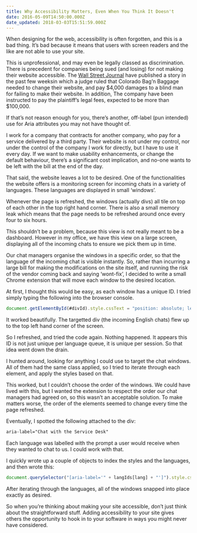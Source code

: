 ```yaml
---
title: Why Accessibility Matters, Even When You Think It Doesn't
date: 2016-05-09T14:50:00.000Z
date_updated: 2018-03-03T15:51:59.000Z
---
```


When designing for the web, accessibility is often forgotten, and this is a bad thing. It’s bad because it means that users with screen readers and the like are not able to use your site.

This is unprofessional, and may even be legally classed as discrimination. There is precedent for companies being sued (and losing) for not making their website accessible. The [Wall Street Journal](http://blogs.wsj.com/law/2016/03/25/court-orders-company-to-make-website-accessible-to-the-blind/) have published a story in the past few weeksin which a judge ruled that Colorado Bag’n Baggage needed to change their website, and pay $4,000 damages to a blind man for failing to make their website. In addition, The company have been instructed to pay the plaintiff’s legal fees, expected to be more than $100,000.

If that’s not reason enough for you, there’s another, off-label (pun intended) use for Aria attributes you may not have thought of.

I work for a company that contracts for another company, who pay for a service delivered by a third party. Their website is not under my control, nor under the control of the company I work for directly, but I have to use it every day. If we want to make usability enhancements, or change the default behaviour, there’s a significant cost implication, and no-one wants to be left with the bill at the end of the day.

That said, the website leaves a lot to be desired. One of the functionalities the website offers is a monitoring screen for incoming chats in a variety of languages. These languages are displayed in small ‘windows’.

Whenever the page is refreshed, the windows (actually divs) all tile on top of each other in the top right hand corner. There is also a small memory leak which means that the page needs to be refreshed around once every four to six hours.

This shouldn’t be a problem, because this view is not really meant to be a dashboard. However in my office, we have this view on a large screen, displaying all of the incoming chats to ensure we pick them up in time.

Our chat managers organise the windows in a specific order, so that the language of the incoming chat is visible instantly. So, rather than incurring a large bill for making the modifications on the site itself, and running the risk of the vendor coming back and saying ‘wont-fix’, I decided to write a small Chrome extension that will move each window to the desired location.

At first, I thought this would be easy, as each window has a unique ID. I tried simply typing the following into the browser console.

```js
document.getElementById(#divId).style.cssText = "position: absolute; left: 0; top: 0;";
```

It worked beautifully. The targetted div (the incoming English chats) flew up to the top left hand corner of the screen.

So I refreshed, and tried the code again. Nothing happened. It appears this ID is not just unique per language queue, it is unique per session. So that idea went down the drain.

I hunted around, looking for anything I could use to target the chat windows. All of them had the same class applied, so I tried to iterate through each element, and apply the styles based on that.

This worked, but I couldn’t choose the order of the windows. We could have lived with this, but I wanted the extension to respect the order our chat managers had agreed on, so this wasn’t an acceptable solution. To make matters worse, the order of the elements seemed to change every time the page refreshed.

Eventually, I spotted the following attached to the div:

```html
aria-label="Chat with the Service Desk"
```

Each language was labelled with the prompt a user would receive when they wanted to chat to us. I could work with that.

I quickly wrote up a couple of objects to index the styles and the languages, and then wrote this:

```js
document.querySelector("[aria-label='" + langIds[lang] + "']").style.cssText = lookupStyles[lang];
```

After iterating through the languages, all of the windows snapped into place exactly as desired.

So when you’re thinking about making your site accessible, don’t just think about the straightforward stuff. Adding accessibility to your site gives others the opportunity to hook in to your software in ways you might never have considered.
